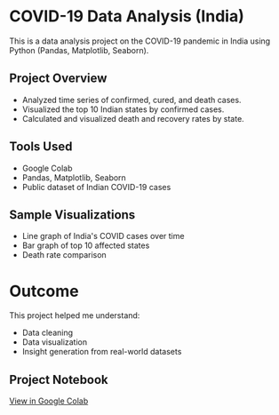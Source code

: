 # COVID-19 Data Analysis (India)

This is a data analysis project on the COVID-19 pandemic in India using Python (Pandas, Matplotlib, Seaborn).

## Project Overview
- Analyzed time series of confirmed, cured, and death cases.
- Visualized the top 10 Indian states by confirmed cases.
- Calculated and visualized death and recovery rates by state.

##  Tools Used
- Google Colab
- Pandas, Matplotlib, Seaborn
- Public dataset of Indian COVID-19 cases

## Sample Visualizations
- Line graph of India's COVID cases over time
- Bar graph of top 10 affected states
- Death rate comparison

# Outcome
This project helped me understand:
- Data cleaning
- Data visualization
- Insight generation from real-world datasets

## Project Notebook
[View in Google Colab](https://colab.research.google.com/drive/1I-Rx7RJsp89LpJdDXQikvo4-j7UnaS7V#scrollTo=iKIQN57rQt-O)
